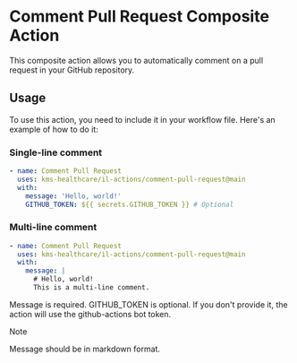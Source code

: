 # Comment Pull Request Composite Action

This composite action allows you to automatically comment on a pull request in your GitHub repository.

## Usage

To use this action, you need to include it in your workflow file. Here's an example of how to do it:

### Single-line comment
```yaml
- name: Comment Pull Request
  uses: kms-healthcare/il-actions/comment-pull-request@main
  with:
    message: 'Hello, world!'
    GITHUB_TOKEN: ${{ secrets.GITHUB_TOKEN }} # Optional
```

### Multi-line comment

```yaml
- name: Comment Pull Request
  uses: kms-healthcare/il-actions/comment-pull-request@main
  with:
    message: |
      # Hello, world!
      This is a multi-line comment.
```

Message is required. GITHUB_TOKEN is optional. If you don't provide it, the action will use the github-actions bot token.

> [!NOTE]
> Message should be in markdown format.